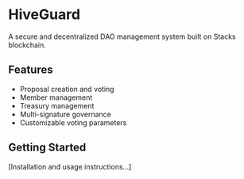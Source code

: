 # HiveGuard
A secure and decentralized DAO management system built on Stacks blockchain.

## Features
- Proposal creation and voting
- Member management
- Treasury management
- Multi-signature governance
- Customizable voting parameters

## Getting Started
[Installation and usage instructions...]
